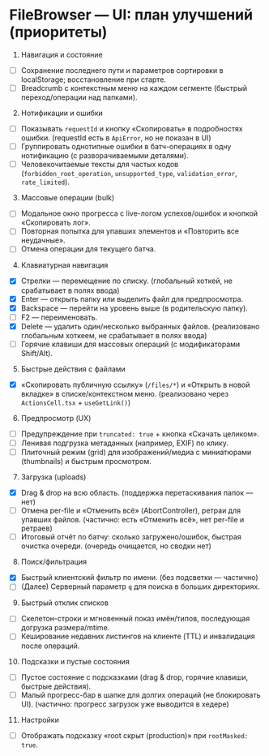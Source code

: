 # FileBrowser — UI: план улучшений (приоритеты)

1. Навигация и состояние

- [ ] Сохранение последнего пути и параметров сортировки в localStorage; восстановление при старте.
- [ ] Breadcrumb с контекстным меню на каждом сегменте (быстрый переход/операции над папками).

2. Нотификации и ошибки

- [ ] Показывать `requestId` и кнопку «Скопировать» в подробностях ошибки. (requestId есть в `ApiError`, но не показан в UI)
- [ ] Группировать однотипные ошибки в батч-операциях в одну нотификацию (с разворачиваемыми деталями).
- [ ] Человекочитаемые тексты для частых кодов (`forbidden_root_operation`, `unsupported_type`, `validation_error`, `rate_limited`).

3. Массовые операции (bulk)

- [ ] Модальное окно прогресса с live-логом успехов/ошибок и кнопкой «Скопировать лог».
- [ ] Повторная попытка для упавших элементов и «Повторить все неудачные».
- [ ] Отмена операции для текущего батча.

4. Клавиатурная навигация

- [x] Стрелки — перемещение по списку. (глобальный хоткей, не срабатывает в полях ввода)
- [x] Enter — открыть папку или выделить файл для предпросмотра.
- [x] Backspace — перейти на уровень выше (в родительскую папку).
- [ ] F2 — переименовать.
- [x] Delete — удалить один/несколько выбранных файлов. (реализовано глобальным хоткеем, не срабатывает в полях ввода)
- [ ] Горячие клавиши для массовых операций (с модификаторами Shift/Alt).

5. Быстрые действия с файлами

- [x] «Скопировать публичную ссылку» (`/files/*`) и «Открыть в новой вкладке» в списке/контекстном меню. (реализовано через `ActionsCell.tsx` + `useGetLink()`)

6. Предпросмотр (UX)

- [ ] Предупреждение при `truncated: true` + кнопка «Скачать целиком».
- [ ] Ленивая подгрузка метаданных (например, EXIF) по клику.
- [ ] Плиточный режим (grid) для изображений/медиа с миниатюрами (thumbnails) и быстрым просмотром.

7. Загрузка (uploads)

- [x] Drag & drop на всю область. (поддержка перетаскивания папок — нет)
- [ ] Отмена per-file и «Отменить всё» (AbortController), ретраи для упавших файлов. (частично: есть «Отменить всё», нет per-file и ретраев)
- [ ] Итоговый отчёт по батчу: сколько загружено/ошибок, быстрая очистка очереди. (очередь очищается, но сводки нет)

8. Поиск/фильтрация

- [x] Быстрый клиентский фильтр по имени. (без подсветки — частично)
- [ ] (Далее) Серверный параметр `q` для поиска в больших директориях.

9. Быстрый отклик списков

- [ ] Скелетон-строки и мгновенный показ имён/типов, последующая догрузка размера/mtime.
- [ ] Кеширование недавних листингов на клиенте (TTL) и инвалидация после операций.

10. Подсказки и пустые состояния

- [ ] Пустое состояние с подсказками (drag & drop, горячие клавиши, быстрые действия).
- [ ] Малый прогресс-бар в шапке для долгих операций (не блокировать UI). (частично: прогресс загрузок уже выводится в хедере)

11. Настройки

- [ ] Отображать подсказку «root скрыт (production)» при `rootMasked: true`.
